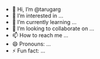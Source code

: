 - 👋 Hi, I’m @tarugarg
- 👀 I’m interested in ...
- 🌱 I’m currently learning ...
- 💞️ I’m looking to collaborate on ...
- 📫 How to reach me ...
- 😄 Pronouns: ...
- ⚡ Fun fact: ...

<!---
tarugarg/tarugarg is a ✨ special ✨ repository because its `README.md` (this file) appears on your GitHub profile.
You can click the Preview link to take a look at your changes.
--->
